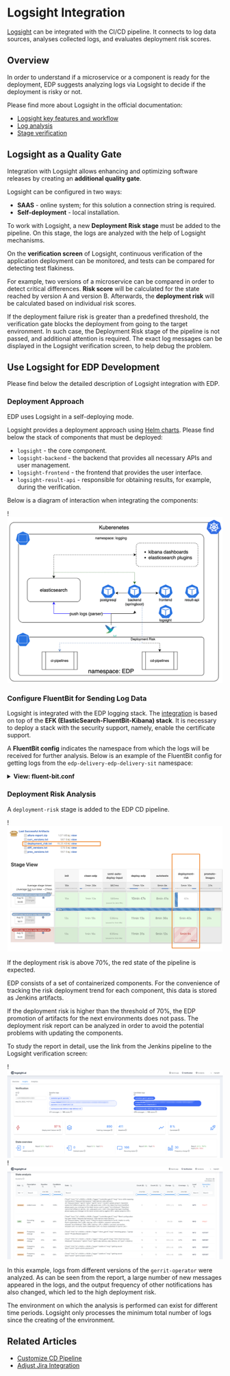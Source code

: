 # Logsight Integration

[Logsight](https://logsight.ai/) can be integrated with the CI/CD pipeline. It connects to log data sources, analyses collected logs, and evaluates deployment risk scores.

## Overview

In order to understand if a microservice or a component is ready for the deployment, EDP suggests analyzing logs via Logsight to decide if the deployment is risky or not.

Please find more about Logsight in the official documentation:

* [Logsight key features and workflow](https://docs.logsight.ai/#/?id=key-features)
* [Log analysis](https://docs.logsight.ai/#/auto_logging/overview)
* [Stage verification](https://docs.logsight.ai/#/stage_verification/overview)

## Logsight as a Quality Gate

Integration with Logsight allows enhancing and optimizing software releases by creating an **additional quality gate**.

Logsight can be configured in two ways:

* **SAAS** - online system; for this solution a connection string is required.
* **Self-deployment** - local installation.

To work with Logsight, a new **Deployment Risk stage** must be added to the pipeline. On this stage, the logs are analyzed with the help of Logsight mechanisms.

On the **verification screen** of Logsight, continuous verification of the application deployment can be monitored, and tests can be compared for detecting test flakiness.

For example, two versions of a microservice can be compared in order to detect critical differences. **Risk score** will be calculated for the state reached by version A and version B. Afterwards, the **deployment risk** will be calculated based on individual risk scores.

If the deployment failure risk is greater than a predefined threshold, the verification gate blocks the deployment from going to the target environment. In such case, the Deployment Risk stage of the pipeline is not passed, and additional attention is required. The exact log messages can be displayed in the Logsight verification screen, to help debug the problem.

## Use Logsight for EDP Development

Please find below the detailed description of Logsight integration with EDP.

### Deployment Approach

EDP uses Logsight in a self-deploying mode.

Logsight provides a deployment approach using [Helm charts](https://github.com/aiops/helm-chart-logsight). Please find below the stack of components that must be deployed:

* `logsight` - the core component.
* `logsight-backend` - the backend that provides all necessary APIs and user management.
* `logsight-frontend` - the frontend that provides the user interface.
* `logsight-result-api` - responsible for obtaining results, for example, during the verification.

Below is a diagram of interaction when integrating the components:

  !![Logsight Structure](../assets/operator-guide/logsight-structue.png "Logsight Structure")

### Configure FluentBit for Sending Log Data

Logsight is integrated with the EDP logging stack. The [integration](https://docs.logsight.ai/#/integration/fluentbit) is based on top of the **EFK (ElasticSearch-FluentBit-Kibana) stack**. It is necessary to deploy a stack with the security support, namely, enable the certificate support.

A **FluentBit config** indicates the namespace from which the logs will be received for further analysis. Below is an example of the FluentBit config for getting logs from the `edp-delivery-edp-delivery-sit` namespace:

<details>
<summary><b>View: fluent-bit.conf</b></summary>

```yaml
[INPUT]
    Name              tail
    Tag               kube.sit.*
    Path              /var/log/containers/*edp-delivery-edp-delivery-sit*.log
    Parser            docker
    Mem_Buf_Limit     5MB
    Skip_Long_Lines   Off
    Refresh_Interval  10

[FILTER]
    Name                kubernetes
    Match               kube.sit.*
    Kube_URL            https://kubernetes.default.svc:443
    Kube_CA_File        /var/run/secrets/kubernetes.io/serviceaccount/ca.crt
    Kube_Token_File     /var/run/secrets/kubernetes.io/serviceaccount/token
    Kube_Tag_Prefix     kube.sit.var.log.containers.
    Merge_Log           Off
    K8S-Logging.Parser  On
    K8S-Logging.Exclude On

[FILTER]
    Name nest
    Match kube.sit.*
    Operation lift
    Nested_under kubernetes
    Add_prefix kubernetes.

[FILTER]
    Name modify
    Match kube.sit.*
    Copy kubernetes.container_name tags.container
    Copy log message
    Copy kubernetes.container_image tags.image
    Copy kubernetes.namespace_name tags.namespace

[FILTER]
    Name nest
    Match kube.sit.*
    Operation nest
    Wildcard kubernetes.*
    Nested_under kubernetes
    Remove_prefix kubernetes.

[OUTPUT]
    Name            es
    Match           kube.sit.*
    Host            elasticsearch-master
    Port            9200
    HTTP_User elastic
    HTTP_Passwd *****
    Logstash_Format On
    Logstash_Prefix sit
    Time_Key        @timestamp
    Type            flb_type
    Replace_Dots    On
    Retry_Limit     False

[OUTPUT]
    Match kube.sit.*
    Name  http
    Host logsight-backend
    Port 8080
    http_User logsight@example.com
    http_Passwd *****
    uri /api/v1/logs/singles
    Format json
    json_date_format iso8601
    json_date_key timestamp

```
</details>

### Deployment Risk Analysis

A `deployment-risk` stage is added to the EDP CD pipeline.

!![Deployment Risk](../assets/operator-guide/deployment-risk.png "Deployment Risk")

If the deployment risk is above 70%, the red state of the pipeline is expected.

EDP consists of a set of containerized components. For the convenience of tracking the risk deployment trend for each component, this data is stored as Jenkins artifacts.

If the deployment risk is higher than the threshold of 70%, the EDP promotion of artifacts for the next environments does not pass.
The deployment risk report can be analyzed in order to avoid the potential problems with updating the components.

To study the report in detail, use the link from the Jenkins pipeline to the Logsight verification screen:

!![Logsight Insights](../assets/operator-guide/logsight-insights-1.png "Logsight Insights")
!![Logsight Insights](../assets/operator-guide/logsight-insights-2.png "Logsight Insights")

In this example, logs from different versions of the `gerrit-operator` were analyzed. As can be seen from the report, a large number of new messages appeared in the logs, and the output frequency of other notifications has also changed, which led to the high deployment risk.

The environment on which the analysis is performed can exist for different time periods. Logsight only processes the minimum total number of logs since the creating of the environment.

## Related Articles

* [Customize CD Pipeline](../user-guide/customize-cd-pipeline.md)
* [Adjust Jira Integration](jira-integration.md)
